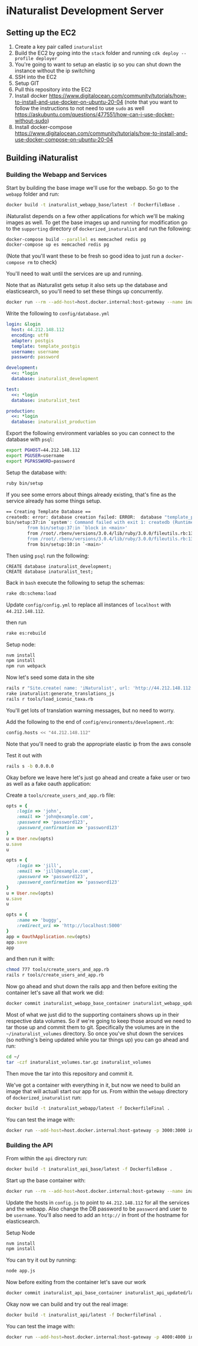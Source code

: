 # iNaturalist Development Server

## Setting up the EC2
1. Create a key pair called `inaturalist`
2. Build the EC2 by going into the `stack` folder and running `cdk deploy --profile deployer`
3. You're going to want to setup an elastic ip so you can shut down the instance without the ip switching
4. SSH into the EC2
5. Setup GIT 
6. Pull this repository into the EC2
7. Install docker https://www.digitalocean.com/community/tutorials/how-to-install-and-use-docker-on-ubuntu-20-04 (note that you want to follow the instructions to not need to use `sudo` as well https://askubuntu.com/questions/477551/how-can-i-use-docker-without-sudo)
8. Install docker-compose https://www.digitalocean.com/community/tutorials/how-to-install-and-use-docker-compose-on-ubuntu-20-04

## Building iNaturalist

### Building the Webapp and Services

Start by building the base image we'll use for the webapp. So go to the `webapp` folder and run:

```bash
docker build -t inaturalist_webapp_base/latest -f DockerfileBase .
```

iNaturalist depends on a few other applications for which we'll be making images as well. To get the base images up and running for modification go to the `supporting` directory of `dockerized_inaturalist` and run the following:
```bash
docker-compose build --parallel es memcached redis pg
docker-compose up es memcached redis pg
```

(Note that you'll want these to be fresh so good idea to just run a `docker-compose rm` to check)

You'll need to wait until the services are up and running.

Note that as iNaturalist gets setup it also sets up the database and elasticsearch, so you'll need to set these things up concurrently.

```bash
docker run --rm --add-host=host.docker.internal:host-gateway --name inaturalist_webapp_base_container -p 3000:3000 -it inaturalist_webapp_base/latest
```

Write the following to `config/database.yml`

```yaml
login: &login
  host: 44.212.148.112
  encoding: utf8
  adapter: postgis
  template: template_postgis
  username: username
  password: password

development:
  <<: *login
  database: inaturalist_development

test:
  <<: *login
  database: inaturalist_test

production:
  <<: *login
  database: inaturalist_production
```

Export the following environment variables so you can connect to the database with `psql`:
```bash
export PGHOST=44.212.148.112
export PGUSER=username
export PGPASSWORD=password
```

Setup the database with:
```bash
ruby bin/setup
```

If you see some errors about things already existing, that's fine as the service already has some things setup.

```bash
== Creating Template Database ==
createdb: error: database creation failed: ERROR:  database "template_postgis" already exists
bin/setup:37:in `system': Command failed with exit 1: createdb (RuntimeError)
        from bin/setup:37:in `block in <main>'
        from /root/.rbenv/versions/3.0.4/lib/ruby/3.0.0/fileutils.rb:139:in `chdir'
        from /root/.rbenv/versions/3.0.4/lib/ruby/3.0.0/fileutils.rb:139:in `cd'
        from bin/setup:10:in `<main>'
```

Then using `psql` run the following:
```psql
CREATE database inaturalist_development; 
CREATE database inaturalist_test;
```

Back in `bash` execute the following to setup the schemas:
```bash
rake db:schema:load
```

Update `config/config.yml` to replace all instances of `localhost` with `44.212.148.112`.

then run
```bash
rake es:rebuild
```

Setup node:
```bash
nvm install 
npm install
npm run webpack 
```

Now let's seed some data in the site
```bash
rails r "Site.create( name: 'iNaturalist', url: 'http://44.212.148.112:3000' )"
rake inaturalist:generate_translations_js
rails r tools/load_iconic_taxa.rb
```

You'll get lots of translation warning messages, but no need to worry.

Add the following to the end of `config/environments/development.rb`:
```bash
config.hosts << "44.212.148.112"
```
Note that you'll need to grab the appropriate elastic ip from the aws console

Test it out with
```bash
rails s -b 0.0.0.0
```

Okay before we leave here let's just go ahead and create a fake user or two as well as a fake oauth application:

Create a `tools/create_users_and_app.rb` file:
```ruby
opts = {
    :login => 'john',
    :email => 'john@example.com',
    :password => 'password123',
    :password_confirmation => 'password123'
}
u = User.new(opts)
u.save
u

opts = {
    :login => 'jill',
    :email => 'jill@example.com',
    :password => 'password123',
    :password_confirmation => 'password123'
}
u = User.new(opts)
u.save
u

opts = {
    :name => 'buggy',
    :redirect_uri => 'http://localhost:5000'
}
app = OauthApplication.new(opts)
app.save
app
```

and then run it with: 
```bash
chmod 777 tools/create_users_and_app.rb
rails r tools/create_users_and_app.rb
```

Now go ahead and shut down the rails app and then before exiting the container let's save all that work we did:
```bash
docker commit inaturalist_webapp_base_container inaturalist_webapp_updated/latest
```

Most of what we just did to the supporting containers shows up in their respective data volumes. So if we're going to keep those around we need to tar those up and commit them to git. Specifically the volumes are in the `~/inaturalist_volumes` directory. So once you've shut down the services (so nothing's being updated while you tar things up) you can go ahead and run:

```bash
cd ~/
tar -czf inaturalist_volumes.tar.gz inaturalist_volumes
```

Then move the tar into this repository and commit it. 

We've got a container with everything in it, but now we need to build an image that will actuall start our app for us. From within the `webapp` directory of `dockerized_inaturalist` run:

```bash
docker build -t inaturalist_webapp/latest -f DockerfileFinal .
```

You can test the image with:

```bash
docker run --add-host=host.docker.internal:host-gateway -p 3000:3000 inaturalist_webapp/latest
```

### Building the API
From within the `api` directory run:

```bash
docker build -t inaturalist_api_base/latest -f DockerfileBase .
```

Start up the base container with:

```bash
docker run --rm --add-host=host.docker.internal:host-gateway --name inaturalist_api_base_container -p 4000:4000 -it inaturalist_api_base/latest
```

Update the hosts in `config.js` to point to `44.212.148.112` for all the services and the webapp. Also change the DB password to be `password` and user to be `username`. You'll also need to add an `http://` in front of the hostname for elasticsearch. 

Setup Node
```bash
nvm install
npm install
```

You can try it out by running:
```bash
node app.js
```

Now before exiting from the container let's save our work

```bash
docker commit inaturalist_api_base_container inaturalist_api_updated/latest
```

Okay now we can build and try out the real image:

```bash
docker build -t inaturalist_api/latest -f DockerfileFinal .
```

You can test the image with:

```bash
docker run --add-host=host.docker.internal:host-gateway -p 4000:4000 inaturalist_api/latest
```